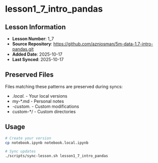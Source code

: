# lesson1_7_intro_pandas

## Lesson Information
- **Lesson Number**: 1_7
- **Source Repository**: https://github.com/azniosman/5m-data-1.7-intro-pandas.git
- **Added Date**: 2025-10-17
- **Last Synced**: 2025-10-17

## Preserved Files
Files matching these patterns are preserved during syncs:
- *.local.* - Your local versions
- my-*.md - Personal notes
- *-custom.* - Custom modifications
- custom-*/ - Custom directories

## Usage
```bash
# Create your version
cp notebook.ipynb notebook.local.ipynb

# Sync updates
./scripts/sync-lesson.sh lesson1_7_intro_pandas
```
